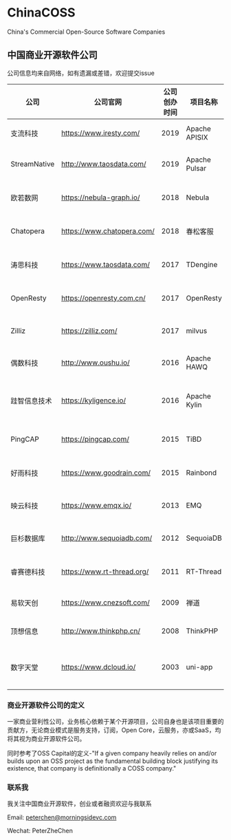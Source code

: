 # ChinaCOSS
China's Commercial Open-Source Software Companies

## 中国商业开源软件公司

公司信息均来自网络，如有遗漏或差错，欢迎提交issue

| 公司           | 公司官网                       | 公司创办时间 | 项目名称          | 项目创办时间 | GitHub Star                                                                                                                           | GitHub Fork                                                                                                                        | GitHub URL                                 | 技术领域           | 项目起源           | 开源许可证            | 最近融资时间  | 最近融资金额  | 
|--------------|----------------------------|--------|---------------|--------|---------------------------------------------------------------------------------------------------------------------------------------|------------------------------------------------------------------------------------------------------------------------------------|--------------------------------------------|----------------|----------------|------------------|---------|---------| 
| 支流科技         | https://www.iresty.com/    | 2019   | Apache APISIX | 2019   | [![GitHub stars](https://img.shields.io/github/stars/apache/incubator-apisix)](https://github.com/apache/incubator-apisix/stargazers) | [![GitHub forks](https://img.shields.io/github/forks/apache/incubator-apisix)](https://github.com/apache/incubator-apisix/network) | https://github.com/apache/incubator-apisix | 微服务API网关       | 公司项目           | Apache 2.0       |         |         | 
| StreamNative | http://www.taosdata.com/   | 2019   | Apache Pulsar | 2016   | [![GitHub stars](https://img.shields.io/github/stars/apache/pulsar)](https://github.com/apache/pulsar/stargazers)                     | [![GitHub forks](https://img.shields.io/github/forks/apache/pulsar)](https://github.com/apache/pulsar/network)                     | https://github.com/apache/pulsar           | 分布式消息队列        | 大公司孵化(Yahoo)   | Apache 2.0       | 2019/9  | 数百万美元   | 
| 欧若数网         | https://nebula-graph.io/   | 2018   | Nebula        | 2018   | [![GitHub stars](https://img.shields.io/github/stars/vesoft-inc/nebula)](https://github.com/vesoft-inc/nebula/stargazers)             | [![GitHub forks](https://img.shields.io/github/forks/vesoft-inc/nebula)](https://github.com/vesoft-inc/nebula/network)             | https://github.com/vesoft-inc/nebula       | 分布式图数据库        | 公司项目           | Apache 2.0       |         |         | 
| Chatopera    | https://www.chatopera.com/ | 2018   | 春松客服          | 2018   | [![GitHub stars](https://img.shields.io/github/stars/chatopera/cosin)](https://github.com/chatopera/cosin/stargazers)                 | [![GitHub forks](https://img.shields.io/github/forks/chatopera/cosin)](https://github.com/chatopera/cosin/network)                 | https://github.com/chatopera/cosin         | 多渠道智能客服系统      | 公司项目           | Apache 2.0       | 2018/8  | 数百万元    | 
| 涛思科技         | https://www.taosdata.com/  | 2017   | TDengine      | 2019   | [![GitHub stars](https://img.shields.io/github/stars/taosdata/TDengine)](https://github.com/taosdata/TDengine/stargazers)             | [![GitHub forks](https://img.shields.io/github/forks/taosdata/TDengine)](https://github.com/taosdata/TDengine/network)             | https://github.com/taosdata/TDengine       | 时序空间大数据引擎      | 公司项目           | AGPL-3.0         | 2019/9  | 数千万元    | 
| OpenResty    | https://openresty.com.cn/  | 2017   | OpenResty     | 2009   | [![GitHub stars](https://img.shields.io/github/stars/openresty/openresty)](https://github.com/openresty/openresty/stargazers)         | [![GitHub forks](https://img.shields.io/github/forks/openresty/openresty)](https://github.com/openresty/openresty/network)         | https://github.com/openresty/openresty     | 应用服务器框架        | 个人项目           | BSD              |         |         | 
| Zilliz       | https://zilliz.com/        | 2017   | milvus        | 2019   | [![GitHub stars](https://img.shields.io/github/stars/milvus-io/milvus)](https://github.com/milvus-io/milvus/stargazers)               | [![GitHub forks](https://img.shields.io/github/forks/milvus-io/milvus)](https://github.com/milvus-io/milvus/network)               | https://github.com/milvus-io/milvus        | 向量搜索引擎         | 公司项目           | Apache 2.0       | 2018/5  | 1000万美元 | 
| 偶数科技         | http://www.oushu.io/       | 2016   | Apache HAWQ   | 2013   | [![GitHub stars](https://img.shields.io/github/stars/apache/hawq)](https://github.com/apache/hawq/stargazers)                         | [![GitHub forks](https://img.shields.io/github/forks/apache/hawq)](https://github.com/apache/hawq/network)                         | https://github.com/apache/hawq             | Hadoop SQL分析引擎 | 大公司孵化(Pivotal) | Apache 2.0       | 2017/1  | 5000万元  | 
| 跬智信息技术       | https://kyligence.io/      | 2016   | Apache Kylin  | 2014   | [![GitHub stars](https://img.shields.io/github/stars/apache/kylin)](https://github.com/apache/kylin/stargazers)                       | [![GitHub forks](https://img.shields.io/github/forks/apache/kylin)](https://github.com/apache/kylin/network)                       | https://github.com/apache/kylin            | 大数据联机分析处理引擎    | 大公司孵化(eBay)    | Apache 2.0       | 2019/3  | 2500万美元 | 
| PingCAP      | https://pingcap.com/       | 2015   | TiBD          | 2015   | [![GitHub stars](https://img.shields.io/github/stars/pingcap/tidb)](https://github.com/pingcap/tidb/stargazers)                       | [![GitHub forks](https://img.shields.io/github/forks/pingcap/tidb)](https://github.com/pingcap/tidb/network)                       | https://github.com/pingcap/tidb            | 分布式HTAP数据库     | 公司项目           | Apache 2.0       | 2018/9  | 5000万美元 | 
| 好雨科技         | https://www.goodrain.com/  | 2015   | Rainbond      | 2017   | [![GitHub stars](https://img.shields.io/github/stars/goodrain/rainbond)](https://github.com/goodrain/rainbond/stargazers)             | [![GitHub forks](https://img.shields.io/github/forks/goodrain/rainbond)](https://github.com/goodrain/rainbond/network)             | https://github.com/goodrain/rainbond       | 企业应用云操作系统      | 公司项目           | LGPL-3.0         | 2016/11 |         | 
| 映云科技         | https://www.emqx.io/       | 2013   | EMQ           | 2013   | [![GitHub stars](https://img.shields.io/github/stars/emqx/emqx)](https://github.com/emqx/emqx/stargazers)                             | [![GitHub forks](https://img.shields.io/github/forks/emqx/emqx)](https://github.com/emqx/emqx/network)                             | https://github.com/emqx/emqx               | MQTT消息中间件      | 个人项目           | Apache 2.0       | 2018/4  | 数百万元    | 
| 巨杉数据库        | http://www.sequoiadb.com/  | 2012   | SequoiaDB     | 2015   | [![GitHub stars](https://img.shields.io/github/stars/SequoiaDB/SequoiaDB)](https://github.com/SequoiaDB/SequoiaDB/stargazers)         | [![GitHub forks](https://img.shields.io/github/forks/SequoiaDB/SequoiaDB)](https://github.com/SequoiaDB/SequoiaDB/network)         | https://github.com/SequoiaDB/SequoiaDB     | 分布式关系型数据库      | 公司项目           | AGPL-3.0         | 2018/9  | 数千万美元   | 
| 睿赛德科技        | https://www.rt-thread.org/ | 2011   | RT-Thread     | 2006   | [![GitHub stars](https://img.shields.io/github/stars/RT-Thread/rt-thread)](https://github.com/RT-Thread/rt-thread/stargazers)         | [![GitHub forks](https://img.shields.io/github/forks/RT-Thread/rt-thread)](https://github.com/RT-Thread/rt-thread/network)         | https://github.com/RT-Thread/rt-thread     | 物联网操作系统        | 个人项目           | Apache 2.0       | 2019/11 | 近亿元     | 
| 易软天创         | https://www.cnezsoft.com/  | 2009   | 禅道            | 2009   | [![GitHub stars](https://img.shields.io/github/stars/easysoft/zentaopms)](https://github.com/easysoft/zentaopms/stargazers)           | [![GitHub forks](https://img.shields.io/github/forks/easysoft/zentaopms)](https://github.com/easysoft/zentaopms/network)           | https://github.com/easysoft/zentaopms      | Agile项目管理      | 公司项目           | Z Public License |         |         | 
| 顶想信息         | http://www.thinkphp.cn/    | 2008   | ThinkPHP      | 2006   | [![GitHub stars](https://img.shields.io/github/stars/top-think/think)](https://github.com/top-think/think/stargazers)                 | [![GitHub forks](https://img.shields.io/github/forks/top-think/think)](https://github.com/top-think/think/network)                 | https://github.com/top-think/think         | PHP框架          | 个人项目           | Apache 2.0       |         |         | 
| 数字天堂         | https://www.dcloud.io/     | 2003   | uni-app       | 2018   | [![GitHub stars](https://img.shields.io/github/stars/dcloudio/uni-app)](https://github.com/dcloudio/uni-app/stargazers)               | [![GitHub forks](https://img.shields.io/github/forks/dcloudio/uni-app)](https://github.com/dcloudio/uni-app/network)               | https://github.com/dcloudio/uni-app        | Vue语法的统一前端框架   | 公司项目           | Apache 2.0       | 2018/9  |         | 



### 商业开源软件公司的定义

一家商业营利性公司，业务核心依赖于某个开源项目，公司自身也是该项目重要的贡献方，无论商业模式是服务支持，订阅，Open Core，云服务，亦或SaaS，均将其视为商业开源软件公司。

同时参考了OSS Capital的定义-"If a given company heavily relies on and/or builds upon an OSS project as the fundamental building block justifying its existence, that company is definitionally a COSS company." 

### 联系我
我关注中国商业开源软件，创业或者融资欢迎与我联系

Email: peterchen@morningsidevc.com

Wechat: PeterZheChen

